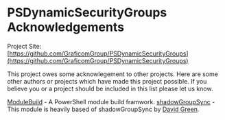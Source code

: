 # PSDynamicSecurityGroups Acknowledgements

Project Site: [https://github.com/GraficomGroup/PSDynamicSecurityGroups](https://github.com/GraficomGroup/PSDynamicSecurityGroups)

This project owes some acknowlegement to other projects. Here are some other authors or projects which have made this project possible. If you believe you or a project should be included in this list please let us know.

[ModuleBuild](https://github.com/zloeber/ModuleBuild) - A PowerShell module build framwork.
[shadowGroupSync](https://github.com/davegreen/shadowGroupSync) - This module is heavily based of shadowGroupSync by [David Green](http://www.tookitaway.co.uk).